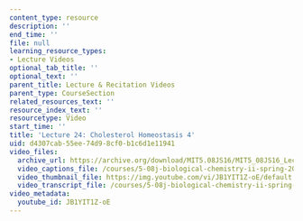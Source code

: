 ```yaml
---
content_type: resource
description: ''
end_time: ''
file: null
learning_resource_types:
- Lecture Videos
optional_tab_title: ''
optional_text: ''
parent_title: Lecture & Recitation Videos
parent_type: CourseSection
related_resources_text: ''
resource_index_text: ''
resourcetype: Video
start_time: ''
title: 'Lecture 24: Cholesterol Homeostasis 4'
uid: d4307cab-55ee-74d9-8cf0-b1c6d1e11941
video_files:
  archive_url: https://archive.org/download/MIT5.08JS16/MIT5_08JS16_Lecture_24_300k.mp4
  video_captions_file: /courses/5-08j-biological-chemistry-ii-spring-2016/9286f32f2ec5572dbcee84a65d2dc6e5_JB1YIT1Z-oE.vtt
  video_thumbnail_file: https://img.youtube.com/vi/JB1YIT1Z-oE/default.jpg
  video_transcript_file: /courses/5-08j-biological-chemistry-ii-spring-2016/6815dc6cf826436861a1255d31b911cc_JB1YIT1Z-oE.pdf
video_metadata:
  youtube_id: JB1YIT1Z-oE
---
```

